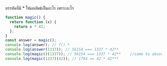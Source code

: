 บรรทัดที่มี \* ให้ผลลัพธ์เป็นอะไร เพราะอะไร

```js
function magic() {
  return function (x) {
    return x * 42;
  };
}
const answer = magic();
console.log(answer); // f() *
console.log(answer(1337)); // 56154 === 1337 * 42**
console.log(magic()(1337)); // 56154 === 1337 * 42**    //same to above
console.log(magic(1337)(42)); // 1764 == 42 * 42***
```
```
